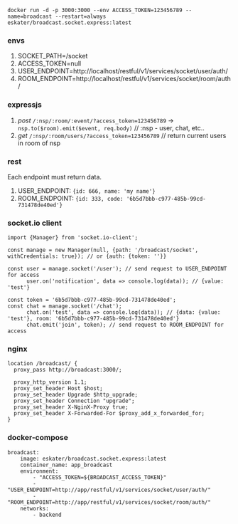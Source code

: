 `docker run -d -p 3000:3000 --env ACCESS_TOKEN=123456789 --name=broadcast --restart=always eskater/broadcast.socket.express:latest`

### envs

1. SOCKET_PATH=/socket 
2. ACCESS_TOKEN=null 
3. USER_ENDPOINT=http://localhost/restful/v1/services/socket/user/auth/
4. ROOM_ENDPOINT=http://localhost/restful/v1/services/socket/room/auth/

### expressjs
1. _post_ `/:nsp/:room/:event/?access_token=123456789` -> `nsp.to($room).emit($event, req.body)` // :nsp - user, chat, etc..
2. _get_ `/:nsp/:room/users/?access_token=123456789` // return current users in room of nsp

### rest

Each endpoint must return data.
1. USER_ENDPOINT: `{id: 666, name: 'my name'}`
2. ROOM_ENDPOINT: `{id: 333, code: '6b5d7bbb-c977-485b-99cd-731478de40ed'}`

### socket.io client

```
import {Manager} from 'socket.io-client';

const manage = new Manager(null, {path: '/broadcast/socket', withCredentials: true}); // or {auth: {token: ''}}

const user = manage.socket('/user'); // send request to USER_ENDPOINT for access
      user.on('notification', data => console.log(data)); // {value: 'test'}

const token = '6b5d7bbb-c977-485b-99cd-731478de40ed';
const chat = manage.socket('/chat');
      chat.on('test', data => console.log(data)); // {data: {value: 'test'}, room: '6b5d7bbb-c977-485b-99cd-731478de40ed'}
      chat.emit('join', token); // send request to ROOM_ENDPOINT for access
```

### nginx 
```
location /broadcast/ {
  proxy_pass http://broadcast:3000/;

  proxy_http_version 1.1;
  proxy_set_header Host $host;
  proxy_set_header Upgrade $http_upgrade;
  proxy_set_header Connection "upgrade";
  proxy_set_header X-NginX-Proxy true;
  proxy_set_header X-Forwarded-For $proxy_add_x_forwarded_for;
}
```

### docker-compose
```
broadcast:
    image: eskater/broadcast.socket.express:latest
    container_name: app_broadcast
    environment:
        - "ACCESS_TOKEN=${BROADCAST_ACCESS_TOKEN}"
        - "USER_ENDPOINT=http://app/restful/v1/services/socket/user/auth/"
        - "ROOM_ENDPOINT=http://app/restful/v1/services/socket/room/auth/"
    networks:
        - backend
```